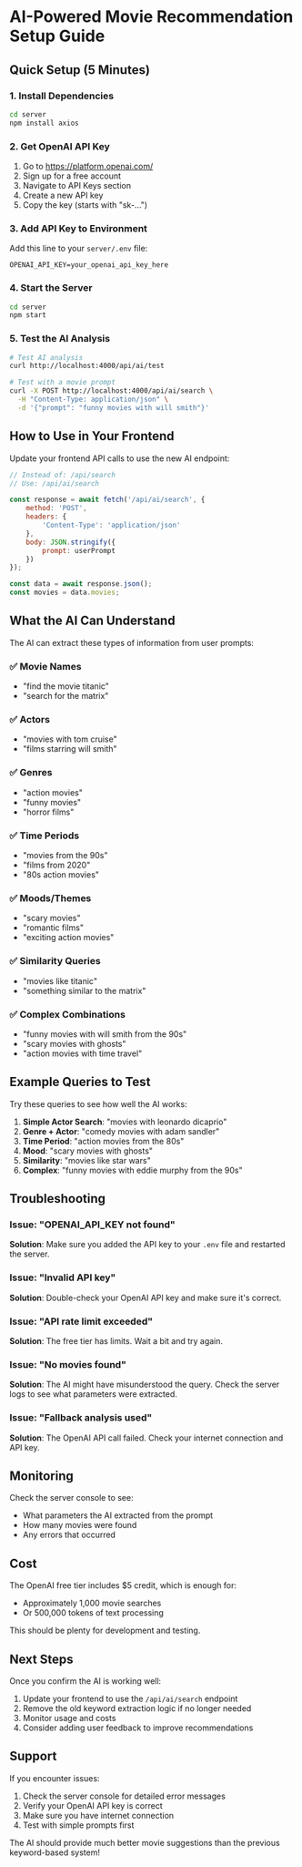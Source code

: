 # AI-Powered Movie Recommendation Setup Guide

## Quick Setup (5 Minutes)

### 1. Install Dependencies

```bash
cd server
npm install axios
```

### 2. Get OpenAI API Key

1. Go to https://platform.openai.com/
2. Sign up for a free account
3. Navigate to API Keys section
4. Create a new API key
5. Copy the key (starts with "sk-...")

### 3. Add API Key to Environment

Add this line to your `server/.env` file:

```
OPENAI_API_KEY=your_openai_api_key_here
```

### 4. Start the Server

```bash
cd server
npm start
```

### 5. Test the AI Analysis

```bash
# Test AI analysis
curl http://localhost:4000/api/ai/test

# Test with a movie prompt
curl -X POST http://localhost:4000/api/ai/search \
  -H "Content-Type: application/json" \
  -d '{"prompt": "funny movies with will smith"}'
```

## How to Use in Your Frontend

Update your frontend API calls to use the new AI endpoint:

```javascript
// Instead of: /api/search
// Use: /api/ai/search

const response = await fetch('/api/ai/search', {
    method: 'POST',
    headers: {
        'Content-Type': 'application/json'
    },
    body: JSON.stringify({
        prompt: userPrompt
    })
});

const data = await response.json();
const movies = data.movies;
```

## What the AI Can Understand

The AI can extract these types of information from user prompts:

### ✅ Movie Names
- "find the movie titanic"
- "search for the matrix"

### ✅ Actors
- "movies with tom cruise"
- "films starring will smith"

### ✅ Genres
- "action movies"
- "funny movies"
- "horror films"

### ✅ Time Periods
- "movies from the 90s"
- "films from 2020"
- "80s action movies"

### ✅ Moods/Themes
- "scary movies"
- "romantic films"
- "exciting action movies"

### ✅ Similarity Queries
- "movies like titanic"
- "something similar to the matrix"

### ✅ Complex Combinations
- "funny movies with will smith from the 90s"
- "scary movies with ghosts"
- "action movies with time travel"

## Example Queries to Test

Try these queries to see how well the AI works:

1. **Simple Actor Search**: "movies with leonardo dicaprio"
2. **Genre + Actor**: "comedy movies with adam sandler"
3. **Time Period**: "action movies from the 80s"
4. **Mood**: "scary movies with ghosts"
5. **Similarity**: "movies like star wars"
6. **Complex**: "funny movies with eddie murphy from the 90s"

## Troubleshooting

### Issue: "OPENAI_API_KEY not found"
**Solution**: Make sure you added the API key to your `.env` file and restarted the server.

### Issue: "Invalid API key"
**Solution**: Double-check your OpenAI API key and make sure it's correct.

### Issue: "API rate limit exceeded"
**Solution**: The free tier has limits. Wait a bit and try again.

### Issue: "No movies found"
**Solution**: The AI might have misunderstood the query. Check the server logs to see what parameters were extracted.

### Issue: "Fallback analysis used"
**Solution**: The OpenAI API call failed. Check your internet connection and API key.

## Monitoring

Check the server console to see:
- What parameters the AI extracted from the prompt
- How many movies were found
- Any errors that occurred

## Cost

The OpenAI free tier includes $5 credit, which is enough for:
- Approximately 1,000 movie searches
- Or 500,000 tokens of text processing

This should be plenty for development and testing.

## Next Steps

Once you confirm the AI is working well:

1. Update your frontend to use the `/api/ai/search` endpoint
2. Remove the old keyword extraction logic if no longer needed
3. Monitor usage and costs
4. Consider adding user feedback to improve recommendations

## Support

If you encounter issues:

1. Check the server console for detailed error messages
2. Verify your OpenAI API key is correct
3. Make sure you have internet connection
4. Test with simple prompts first

The AI should provide much better movie suggestions than the previous keyword-based system!